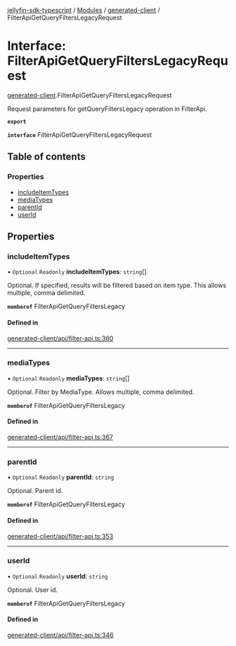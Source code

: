 [jellyfin-sdk-typescript](../README.md) / [Modules](../modules.md) / [generated-client](../modules/generated_client.md) / FilterApiGetQueryFiltersLegacyRequest

# Interface: FilterApiGetQueryFiltersLegacyRequest

[generated-client](../modules/generated_client.md).FilterApiGetQueryFiltersLegacyRequest

Request parameters for getQueryFiltersLegacy operation in FilterApi.

**`export`**

**`interface`** FilterApiGetQueryFiltersLegacyRequest

## Table of contents

### Properties

- [includeItemTypes](generated_client.FilterApiGetQueryFiltersLegacyRequest.md#includeitemtypes)
- [mediaTypes](generated_client.FilterApiGetQueryFiltersLegacyRequest.md#mediatypes)
- [parentId](generated_client.FilterApiGetQueryFiltersLegacyRequest.md#parentid)
- [userId](generated_client.FilterApiGetQueryFiltersLegacyRequest.md#userid)

## Properties

### includeItemTypes

• `Optional` `Readonly` **includeItemTypes**: `string`[]

Optional. If specified, results will be filtered based on item type. This allows multiple, comma delimited.

**`memberof`** FilterApiGetQueryFiltersLegacy

#### Defined in

[generated-client/api/filter-api.ts:360](https://github.com/thornbill/jellyfin-sdk-typescript/blob/7534c86/src/generated-client/api/filter-api.ts#L360)

___

### mediaTypes

• `Optional` `Readonly` **mediaTypes**: `string`[]

Optional. Filter by MediaType. Allows multiple, comma delimited.

**`memberof`** FilterApiGetQueryFiltersLegacy

#### Defined in

[generated-client/api/filter-api.ts:367](https://github.com/thornbill/jellyfin-sdk-typescript/blob/7534c86/src/generated-client/api/filter-api.ts#L367)

___

### parentId

• `Optional` `Readonly` **parentId**: `string`

Optional. Parent id.

**`memberof`** FilterApiGetQueryFiltersLegacy

#### Defined in

[generated-client/api/filter-api.ts:353](https://github.com/thornbill/jellyfin-sdk-typescript/blob/7534c86/src/generated-client/api/filter-api.ts#L353)

___

### userId

• `Optional` `Readonly` **userId**: `string`

Optional. User id.

**`memberof`** FilterApiGetQueryFiltersLegacy

#### Defined in

[generated-client/api/filter-api.ts:346](https://github.com/thornbill/jellyfin-sdk-typescript/blob/7534c86/src/generated-client/api/filter-api.ts#L346)
